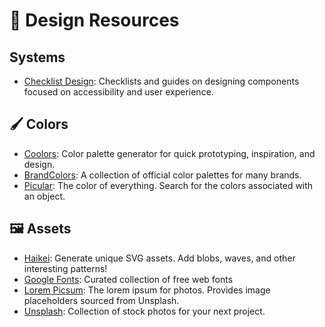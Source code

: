 # :art: Design Resources

## Systems

- [Checklist Design](https://checklist.design/): Checklists and guides on designing components focused on accessibility and user experience.

## :paintbrush: Colors

- [Coolors](https://coolors.co): Color palette generator for quick prototyping, inspiration, and design.
- [BrandColors](http://brandcolors.net): A collection of official color palettes for many brands.
- [Picular](https://picular.co): The color of everything. Search for the colors associated with an object.

## :framed_picture: Assets

- [Haikei](https://haikei.app): Generate unique SVG assets. Add blobs, waves, and other interesting patterns!
- [Google Fonts](https://fonts.google.com): Curated collection of free web fonts
- [Lorem Picsum](https://picsum.photos/): The lorem ipsum for photos. Provides image placeholders sourced from Unsplash.
- [Unsplash](https://unsplash.com/): Collection of stock photos for your next project.
